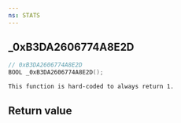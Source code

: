 ```yaml
---
ns: STATS
---
```

## _0xB3DA2606774A8E2D

```c
// 0xB3DA2606774A8E2D
BOOL _0xB3DA2606774A8E2D();
```

```
This function is hard-coded to always return 1.  
```

## Return value
